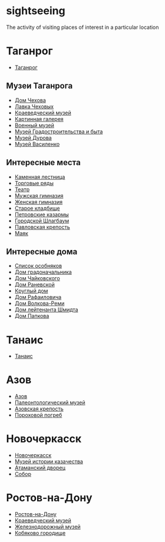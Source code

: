# sightseeing
The activity of visiting places of interest in a particular location

# Таганрог
- [Таганрог](https://ru.wikipedia.org/wiki/%D0%A2%D0%B0%D0%B3%D0%B0%D0%BD%D1%80%D0%BE%D0%B3)
## Музеи Таганрога
- [Дом Чехова](https://ru.wikipedia.org/wiki/%D0%94%D0%BE%D0%BC%D0%B8%D0%BA_%D0%A7%D0%B5%D1%85%D0%BE%D0%B2%D0%B0)
- [Лавка Чеховых](https://ru.wikipedia.org/wiki/%D0%9B%D0%B0%D0%B2%D0%BA%D0%B0_%D0%A7%D0%B5%D1%85%D0%BE%D0%B2%D1%8B%D1%85)
- [Краеведческий музей](https://ru.wikipedia.org/wiki/%D0%98%D1%81%D1%82%D0%BE%D1%80%D0%B8%D0%BA%D0%BE-%D0%BA%D1%80%D0%B0%D0%B5%D0%B2%D0%B5%D0%B4%D1%87%D0%B5%D1%81%D0%BA%D0%B8%D0%B9_%D0%BC%D1%83%D0%B7%D0%B5%D0%B9_(%D0%A2%D0%B0%D0%B3%D0%B0%D0%BD%D1%80%D0%BE%D0%B3))
- [Картинная галерея](https://ru.wikipedia.org/wiki/%D0%A2%D0%B0%D0%B3%D0%B0%D0%BD%D1%80%D0%BE%D0%B3%D1%81%D0%BA%D0%B8%D0%B9_%D1%85%D1%83%D0%B4%D0%BE%D0%B6%D0%B5%D1%81%D1%82%D0%B2%D0%B5%D0%BD%D0%BD%D1%8B%D0%B9_%D0%BC%D1%83%D0%B7%D0%B5%D0%B9)
- [Военный музей](https://ru.wikipedia.org/wiki/%D0%A2%D0%B0%D0%B3%D0%B0%D0%BD%D1%80%D0%BE%D0%B3%D1%81%D0%BA%D0%B8%D0%B9_%D0%B2%D0%BE%D0%B5%D0%BD%D0%BD%D0%BE-%D0%B8%D1%81%D1%82%D0%BE%D1%80%D0%B8%D1%87%D0%B5%D1%81%D0%BA%D0%B8%D0%B9_%D0%BC%D1%83%D0%B7%D0%B5%D0%B9)
- [Музей Градостроительства и быта](https://ru.wikipedia.org/wiki/%D0%9C%D1%83%D0%B7%D0%B5%D0%B9_%D0%B3%D1%80%D0%B0%D0%B4%D0%BE%D1%81%D1%82%D1%80%D0%BE%D0%B8%D1%82%D0%B5%D0%BB%D1%8C%D1%81%D1%82%D0%B2%D0%B0_%D0%B8_%D0%B1%D1%8B%D1%82%D0%B0)
- [Музей Дурова](https://ru.wikipedia.org/wiki/%D0%9C%D1%83%D0%B7%D0%B5%D0%B9_%D0%90._%D0%90._%D0%94%D1%83%D1%80%D0%BE%D0%B2%D0%B0)
- [Музей Василенко](https://ru.wikipedia.org/wiki/%D0%9C%D1%83%D0%B7%D0%B5%D0%B9_%D0%98._%D0%94._%D0%92%D0%B0%D1%81%D0%B8%D0%BB%D0%B5%D0%BD%D0%BA%D0%BE)
## Интересные места
- [Каменная лестница](https://ru.wikipedia.org/wiki/%D0%9A%D0%B0%D0%BC%D0%B5%D0%BD%D0%BD%D0%B0%D1%8F_%D0%BB%D0%B5%D1%81%D1%82%D0%BD%D0%B8%D1%86%D0%B0_(%D0%A2%D0%B0%D0%B3%D0%B0%D0%BD%D1%80%D0%BE%D0%B3))
- [Торговые ряды](https://ru.wikipedia.org/wiki/%D0%90%D0%BB%D0%B5%D0%BA%D1%81%D0%B0%D0%BD%D0%B4%D1%80%D0%BE%D0%B2%D1%81%D0%BA%D0%B8%D0%B5_%D1%82%D0%BE%D1%80%D0%B3%D0%BE%D0%B2%D1%8B%D0%B5_%D1%80%D1%8F%D0%B4%D1%8B)
- [Театр](https://ru.wikipedia.org/wiki/%D0%A2%D0%B0%D0%B3%D0%B0%D0%BD%D1%80%D0%BE%D0%B3%D1%81%D0%BA%D0%B8%D0%B9_%D0%B4%D1%80%D0%B0%D0%BC%D0%B0%D1%82%D0%B8%D1%87%D0%B5%D1%81%D0%BA%D0%B8%D0%B9_%D1%82%D0%B5%D0%B0%D1%82%D1%80_%D0%B8%D0%BC%D0%B5%D0%BD%D0%B8_%D0%90._%D0%9F._%D0%A7%D0%B5%D1%85%D0%BE%D0%B2%D0%B0)
- [Мужская гимназия](https://ru.wikipedia.org/wiki/%D0%93%D0%B8%D0%BC%D0%BD%D0%B0%D0%B7%D0%B8%D1%8F_%E2%84%96_2_%D0%B8%D0%BC%D0%B5%D0%BD%D0%B8_%D0%90._%D0%9F._%D0%A7%D0%B5%D1%85%D0%BE%D0%B2%D0%B0)
- [Женская гимназия](https://ru.wikipedia.org/wiki/%D0%9C%D0%B0%D1%80%D0%B8%D0%B8%D0%BD%D1%81%D0%BA%D0%B0%D1%8F_%D0%B3%D0%B8%D0%BC%D0%BD%D0%B0%D0%B7%D0%B8%D1%8F_(%D0%A2%D0%B0%D0%B3%D0%B0%D0%BD%D1%80%D0%BE%D0%B3))
- [Старое кладбище](https://ru.wikipedia.org/wiki/%D0%A1%D1%82%D0%B0%D1%80%D0%BE%D0%B5_%D0%B3%D0%BE%D1%80%D0%BE%D0%B4%D1%81%D0%BA%D0%BE%D0%B5_%D0%BA%D0%BB%D0%B0%D0%B4%D0%B1%D0%B8%D1%89%D0%B5_(%D0%A2%D0%B0%D0%B3%D0%B0%D0%BD%D1%80%D0%BE%D0%B3))
- [Петровские казармы](https://ru.wikipedia.org/wiki/%D0%9F%D0%B5%D1%82%D1%80%D0%BE%D0%B2%D1%81%D0%BA%D0%B8%D0%B5_%D0%BA%D0%B0%D0%B7%D0%B0%D1%80%D0%BC%D1%8B_(%D0%A2%D0%B0%D0%B3%D0%B0%D0%BD%D1%80%D0%BE%D0%B3))
- [Городской Шлагбаум](https://ru.wikipedia.org/wiki/%D0%A1%D0%BA%D0%B2%D0%B5%D1%80_%C2%AB%D0%A3_%D1%88%D0%BB%D0%B0%D0%B3%D0%B1%D0%B0%D1%83%D0%BC%D0%B0%C2%BB)
- [Павловская крепость](https://ru.wikipedia.org/wiki/%D0%9F%D0%B0%D0%B2%D0%BB%D0%BE%D0%B2%D1%81%D0%BA%D0%B0%D1%8F_%D0%BA%D1%80%D0%B5%D0%BF%D0%BE%D1%81%D1%82%D1%8C)
- [Маяк](https://ru.wikipedia.org/wiki/%D0%A2%D0%B0%D0%B3%D0%B0%D0%BD%D1%80%D0%BE%D0%B3%D1%81%D0%BA%D0%B8%D0%B9_%D0%BC%D0%B0%D1%8F%D0%BA)
## Интересные дома
- [Список особняков](https://ru.wikipedia.org/wiki/%D0%9A%D0%B0%D1%82%D0%B5%D0%B3%D0%BE%D1%80%D0%B8%D1%8F:%D0%9E%D1%81%D0%BE%D0%B1%D0%BD%D1%8F%D0%BA%D0%B8_%D0%A2%D0%B0%D0%B3%D0%B0%D0%BD%D1%80%D0%BE%D0%B3%D0%B0)
- [Дом градоначальника](https://ru.wikipedia.org/wiki/%D0%94%D0%BE%D0%BC_%D0%B3%D1%80%D0%B0%D0%B4%D0%BE%D0%BD%D0%B0%D1%87%D0%B0%D0%BB%D1%8C%D0%BD%D0%B8%D0%BA%D0%B0_(%D0%A2%D0%B0%D0%B3%D0%B0%D0%BD%D1%80%D0%BE%D0%B3))
- [Дом Чайковского](https://ru.wikipedia.org/wiki/%D0%94%D0%BE%D0%BC_%D0%A7%D0%B0%D0%B9%D0%BA%D0%BE%D0%B2%D1%81%D0%BA%D0%BE%D0%B3%D0%BE_(%D0%A2%D0%B0%D0%B3%D0%B0%D0%BD%D1%80%D0%BE%D0%B3))
- [Дом Раневской](https://ru.wikipedia.org/wiki/%D0%9C%D1%83%D0%B7%D0%B5%D0%B9_%D0%A4%D0%B0%D0%B8%D0%BD%D1%8B_%D0%A0%D0%B0%D0%BD%D0%B5%D0%B2%D1%81%D0%BA%D0%BE%D0%B9)
- [Круглый дом](https://ru.wikipedia.org/wiki/%D0%9A%D1%80%D1%83%D0%B3%D0%BB%D1%8B%D0%B9_%D0%B4%D0%BE%D0%BC_(%D0%A2%D0%B0%D0%B3%D0%B0%D0%BD%D1%80%D0%BE%D0%B3))
- [Дом Рафаиловича](https://ru.wikipedia.org/wiki/%D0%94%D0%BE%D0%BC_%D0%A0%D0%B0%D1%84%D0%B0%D0%B8%D0%BB%D0%BE%D0%B2%D0%B8%D1%87%D0%B0)
- [Дом Волкова-Реми](https://ru.wikipedia.org/wiki/%D0%94%D0%BE%D0%BC_%D0%92%D0%BE%D0%BB%D0%BA%D0%BE%D0%B2%D0%B0-%D0%A0%D0%B5%D0%BC%D0%B8)
- [Дом лейтенанта Шмидта](https://ru.wikipedia.org/wiki/%D0%94%D0%BE%D0%BC_%D0%9A%D0%B0%D0%BC%D0%B1%D1%83%D1%80%D0%BE%D0%B2%D0%B0_(%D0%A2%D0%B0%D0%B3%D0%B0%D0%BD%D1%80%D0%BE%D0%B3))
- [Дом Папкова](https://ru.wikipedia.org/wiki/%D0%94%D0%BE%D0%BC_%D0%9F%D0%B0%D0%BF%D0%BA%D0%BE%D0%B2%D0%B0)


# Танаис
- [Танаис](https://ru.wikipedia.org/wiki/%D0%A2%D0%B0%D0%BD%D0%B0%D0%B8%D1%81_(%D0%B3%D0%BE%D1%80%D0%BE%D0%B4))


# Азов
- [Азов](https://ru.wikipedia.org/wiki/%D0%90%D0%B7%D0%BE%D0%B2)
- [Палеонтологический музей](https://ru.wikipedia.org/wiki/%D0%90%D0%B7%D0%BE%D0%B2%D1%81%D0%BA%D0%B8%D0%B9_%D0%B8%D1%81%D1%82%D0%BE%D1%80%D0%B8%D0%BA%D0%BE-%D0%B0%D1%80%D1%85%D0%B5%D0%BE%D0%BB%D0%BE%D0%B3%D0%B8%D1%87%D0%B5%D1%81%D0%BA%D0%B8%D0%B9_%D0%B8_%D0%BF%D0%B0%D0%BB%D0%B5%D0%BE%D0%BD%D1%82%D0%BE%D0%BB%D0%BE%D0%B3%D0%B8%D1%87%D0%B5%D1%81%D0%BA%D0%B8%D0%B9_%D0%BC%D1%83%D0%B7%D0%B5%D0%B9-%D0%B7%D0%B0%D0%BF%D0%BE%D0%B2%D0%B5%D0%B4%D0%BD%D0%B8%D0%BA)
- [Азовская крепость](https://ru.wikipedia.org/wiki/%D0%90%D0%B7%D0%BE%D0%B2%D1%81%D0%BA%D0%B0%D1%8F_%D0%BA%D1%80%D0%B5%D0%BF%D0%BE%D1%81%D1%82%D1%8C)
- [Пороховой погреб](https://ru.wikipedia.org/wiki/%D0%9F%D0%BE%D1%80%D0%BE%D1%85%D0%BE%D0%B2%D0%BE%D0%B9_%D0%BF%D0%BE%D0%B3%D1%80%D0%B5%D0%B1_(%D0%90%D0%B7%D0%BE%D0%B2))

# Новочеркасск
- [Новочеркасск](https://ru.wikipedia.org/wiki/%D0%9D%D0%BE%D0%B2%D0%BE%D1%87%D0%B5%D1%80%D0%BA%D0%B0%D1%81%D1%81%D0%BA)
- [Музей истории казачества](https://ru.wikipedia.org/wiki/%D0%9D%D0%BE%D0%B2%D0%BE%D1%87%D0%B5%D1%80%D0%BA%D0%B0%D1%81%D1%81%D0%BA%D0%B8%D0%B9_%D0%BC%D1%83%D0%B7%D0%B5%D0%B9_%D0%B8%D1%81%D1%82%D0%BE%D1%80%D0%B8%D0%B8_%D0%94%D0%BE%D0%BD%D1%81%D0%BA%D0%BE%D0%B3%D0%BE_%D0%BA%D0%B0%D0%B7%D0%B0%D1%87%D0%B5%D1%81%D1%82%D0%B2%D0%B0)
- [Атаманский дворец](https://ru.wikipedia.org/wiki/%D0%90%D1%82%D0%B0%D0%BC%D0%B0%D0%BD%D1%81%D0%BA%D0%B8%D0%B9_%D0%B4%D0%B2%D0%BE%D1%80%D0%B5%D1%86_(%D0%9D%D0%BE%D0%B2%D0%BE%D1%87%D0%B5%D1%80%D0%BA%D0%B0%D1%81%D1%81%D0%BA))
- [Собор](https://ru.wikipedia.org/wiki/%D0%92%D0%BE%D0%B7%D0%BD%D0%B5%D1%81%D0%B5%D0%BD%D1%81%D0%BA%D0%B8%D0%B9_%D1%81%D0%BE%D0%B1%D0%BE%D1%80_(%D0%9D%D0%BE%D0%B2%D0%BE%D1%87%D0%B5%D1%80%D0%BA%D0%B0%D1%81%D1%81%D0%BA))

# Ростов-на-Дону
- [Ростов-на-Дону](https://ru.wikipedia.org/wiki/%D0%A0%D0%BE%D1%81%D1%82%D0%BE%D0%B2-%D0%BD%D0%B0-%D0%94%D0%BE%D0%BD%D1%83)
- [Краеведческий музей](https://ru.wikipedia.org/wiki/%D0%A0%D0%BE%D1%81%D1%82%D0%BE%D0%B2%D1%81%D0%BA%D0%B8%D0%B9_%D0%BE%D0%B1%D0%BB%D0%B0%D1%81%D1%82%D0%BD%D0%BE%D0%B9_%D0%BC%D1%83%D0%B7%D0%B5%D0%B9_%D0%BA%D1%80%D0%B0%D0%B5%D0%B2%D0%B5%D0%B4%D0%B5%D0%BD%D0%B8%D1%8F)
- [Железнодорожный музей](https://ru.wikipedia.org/wiki/%D0%9C%D1%83%D0%B7%D0%B5%D0%B9_%D0%A1%D0%B5%D0%B2%D0%B5%D1%80%D0%BE-%D0%9A%D0%B0%D0%B2%D0%BA%D0%B0%D0%B7%D1%81%D0%BA%D0%BE%D0%B9_%D0%B6%D0%B5%D0%BB%D0%B5%D0%B7%D0%BD%D0%BE%D0%B9_%D0%B4%D0%BE%D1%80%D0%BE%D0%B3%D0%B8)
- [Кобяково городище](https://ru.wikipedia.org/wiki/%D0%9A%D0%BE%D0%B1%D1%8F%D0%BA%D0%BE%D0%B2%D0%BE_%D0%B3%D0%BE%D1%80%D0%BE%D0%B4%D0%B8%D1%89%D0%B5)

